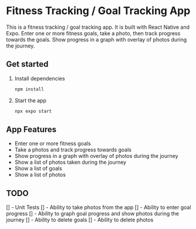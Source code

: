 # Fitness Tracking / Goal Tracking App

This is a fitness tracking / goal tracking app. It is built with React Native and Expo. Enter one or more fitness goals, take a photo, then track progress towards the goals. Show progress in a graph with overlay of photos during the journey.

## Get started

1. Install dependencies

   ```bash
   npm install
   ```

2. Start the app

   ```bash
   npx expo start
   ```

## App Features

- Enter one or more fitness goals
- Take a photos and track progress towards goals
- Show progress in a graph with overlay of photos during the journey
- Show a list of photos taken during the journey
- Show a list of goals
- Show a list of photos

## TODO

[] - Unit Tests
[] - Ability to take photos from the app
[] - Ability to enter goal progress
[] - Ability to graph goal progress and show photos during the journey
[] - Ability to delete goals
[] - Ability to delete photos